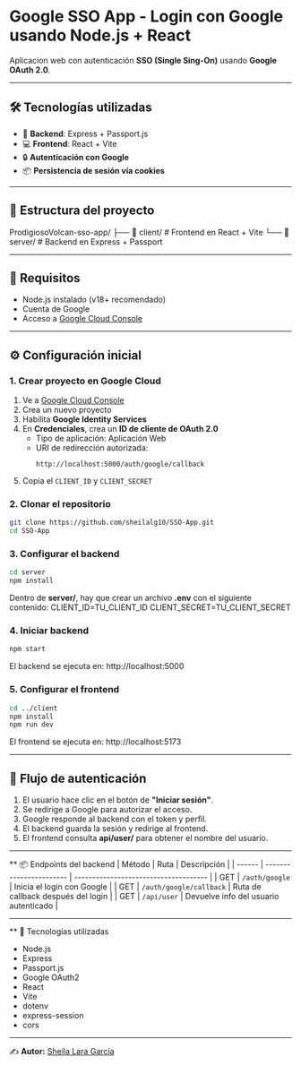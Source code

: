 # Google SSO App - Login con Google usando Node.js + React

Aplicacion web con autenticación **SSO (Single Sing-On)** usando **Google OAuth 2.0**.

---

## 🛠️ Tecnologías utilizadas

- 🧠 **Backend**: Express + Passport.js
- 💻 **Frontend**: React + Vite
- 🔒 **Autenticación con Google**
- 📦 **Persistencia de sesión vía cookies**

---

## 📁 Estructura del proyecto

ProdigiosoVolcan-sso-app/
├── 📁 client/ # Frontend en React + Vite
└── 📁 server/ # Backend en Express + Passport

---

## 🚀 Requisitos

- Node.js instalado (v18+ recomendado)
- Cuenta de Google
- Acceso a [Google Cloud Console](https://console.cloud.google.com)

---

## ⚙️ Configuración inicial

### 1. Crear proyecto en Google Cloud

1. Ve a [Google Cloud Console](https://console.cloud.google.com)
2. Crea un nuevo proyecto
3. Habilita **Google Identity Services**
4. En **Credenciales**, crea un **ID de cliente de OAuth 2.0**
   - Tipo de aplicación: Aplicación Web
   - URI de redirección autorizada:
     ```
     http://localhost:5000/auth/google/callback
     ```
5. Copia el `CLIENT_ID` y `CLIENT_SECRET`

### 2. Clonar el repositorio

```bash
git clone https://github.com/sheilalg10/SSO-App.git
cd SSO-App
```

### 3. Configurar el backend

```bash
cd server
npm install
```

Dentro de **server/**, hay que crear un archivo **.env** con el siguiente contenido:
CLIENT_ID=TU_CLIENT_ID
CLIENT_SECRET=TU_CLIENT_SECRET

### 4. Iniciar backend

```bash
npm start
```
El backend se ejecuta en: http://localhost:5000

### 5. Configurar el frontend

```bash
cd ../client
npm install
npm run dev
```
El frontend se ejecuta en: http://localhost:5173

---

## 🔐 Flujo de autenticación

1. El usuario hace clic en el botón de **"Iniciar sesión"**.
2. Se redirige a Google para autorizar el acceso.
3. Google responde al backend con el token y perfil.
4. El backend guarda la sesión y redirige al frontend.
5. El frontend consulta **api/user/** para obtener el nombre del usuario.

---

** 📦 Endpoints del backend
| Método | Ruta                    | Descripción                           |
| ------ | ----------------------- | ------------------------------------- |
| GET    | `/auth/google`          | Inicia el login con Google            |
| GET    | `/auth/google/callback` | Ruta de callback después del login    |
| GET    | `/api/user`             | Devuelve info del usuario autenticado |

---

** 🧠 Tecnologías utilizadas
+ Node.js
+ Express
+ Passport.js
+ Google OAuth2
+ React
+ Vite
+ dotenv
+ express-session
+ cors

---
✍️ **Autor:** [Sheila Lara García](https://github.com/sheilalg10)

